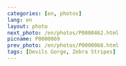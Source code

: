 ```yaml
---
categories: [en, photos]
lang: en
layout: photo
next_photo: /en/photos/P0000462.html
picname: P0000069
prev_photo: /en/photos/P0000068.html
tags: [Devils Gorge, Zebra Stripes]
---
```

